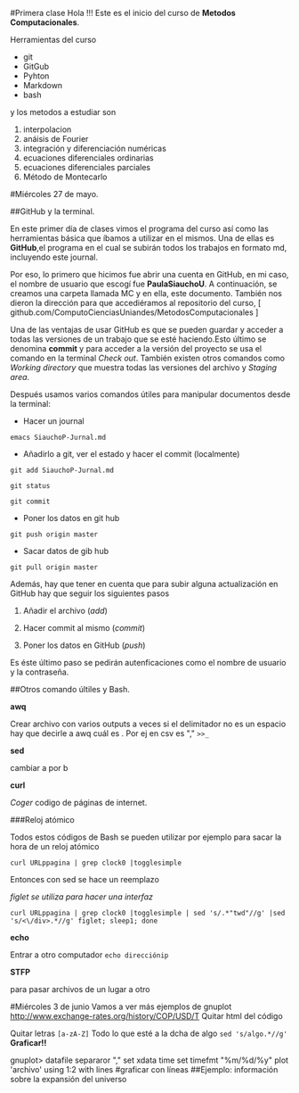 #Primera clase 
Hola !!! Este es el inicio del curso de **Metodos Computacionales**.

Herramientas del curso

+ git
+ GitGub
+ Pyhton
+ Markdown
+ bash

y los metodos a estudiar son 

1. interpolacion
2. anáisis de Fourier
3. integración y diferenciación numéricas
4. ecuaciones diferenciales ordinarias
5. ecuaciones diferenciales parciales
6. Método de Montecarlo

#Miércoles 27 de mayo.

##GitHub y la terminal.

En este primer día de clases vimos el programa del curso así como las herramientas básica que íbamos a utilizar en el mismos.
Una de ellas es **GitHub**,el programa en el cual se subirán todos los trabajos en formato md, incluyendo este journal. 




Por eso, lo primero que hicimos fue abrir una cuenta en GitHub, en mi caso, el nombre de usuario que escogí fue **PaulaSiauchoU**. A continuación, se creamos una carpeta llamada MC y en ella, este documento. También nos dieron la dirección para que accediéramos al repositorio del curso, [ github.com/ComputoCienciasUniandes/MetodosComputacionales ]

Una de las ventajas de usar GitHub es que se pueden guardar y acceder a todas las versiones de un trabajo que se esté haciendo.Esto último se denomina **commit** y para acceder a la versión del proyecto se usa el comando en la terminal *Check out*. También existen otros comandos como *Working directory* que muestra todas las versiones del archivo y *Staging area*.

Después usamos varios comandos útiles para manipular documentos desde la terminal:

+ Hacer un journal

`emacs SiauchoP-Jurnal.md`

+ Añadirlo a git, ver el estado y hacer el commit (localmente)

`git add SiauchoP-Jurnal.md`

`git status`

`git commit`

+ Poner los datos en git hub

`git push origin master`

+ Sacar datos de gib hub

`git pull origin master`

Además, hay que tener en cuenta que para subir alguna actualización en GitHub hay que seguir los siguientes pasos
1. Añadir el archivo (*add*)

2. Hacer commit al mismo (*commit*)

3. Poner los datos en GitHub (*push*)

Es éste último paso se pedirán autenficaciones como el nombre de usuario y la contraseña. 

##Otros comando últiles y Bash.

**awq**

Crear archivo con varios outputs
 a veces si el delimitador no es un espacio hay que decirle a awq cuál es . Por ej en csv es ","
`>>_` 

**sed**

cambiar a por b 

**curl** 

*Coger* codigo de páginas de internet.

###Reloj atómico

Todos estos códigos de Bash se pueden utilizar por ejemplo para sacar la hora de un reloj atómico

`curl URLppagina | grep clock0 |togglesimple`

Entonces con sed se hace un reemplazo

*figlet se utiliza para hacer una interfaz*

`curl URLppagina | grep clock0 |togglesimple | sed 's/.*"twd"//g' |sed 's/<\/div>.*//g' figlet; sleep1; done`

**echo**

Entrar a otro computador
`echo direcciónip`

**STFP**

para pasar archivos de un lugar a otro

#Miércoles 3 de junio
Vamos a ver más ejemplos de gnuplot
http://www.exchange-rates.org/history/COP/USD/T
Quitar html del código

Quitar letras `[a-zA-Z]`
Todo lo que esté a la dcha de algo `sed 's/algo.*//g'`
 **Graficar!!**
 
 gnuplot> datafile separaror "," 
 set xdata time
 set timefmt "%m/%d/%y"
 plot 'archivo' using 1:2 with lines #graficar con líneas
  ##Ejemplo: información sobre la expansión del universo
  
  



